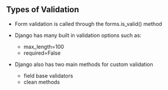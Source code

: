 ## Types of Validation

- Form validation is called through the forms.is_valid() method

- Django has many built in validation options such as:
    - max_length=100
    - required=False

- Django also has two main methods for custom validation
    - field base validators
    - clean methods
